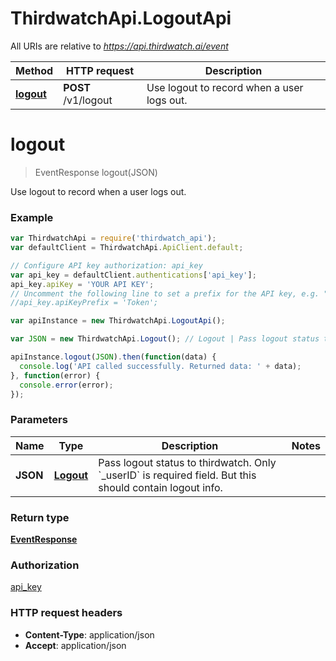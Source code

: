 # ThirdwatchApi.LogoutApi

All URIs are relative to *https://api.thirdwatch.ai/event*

Method | HTTP request | Description
------------- | ------------- | -------------
[**logout**](LogoutApi.md#logout) | **POST** /v1/logout | Use logout to record when a user logs out.


<a name="logout"></a>
# **logout**
> EventResponse logout(JSON)

Use logout to record when a user logs out.

### Example
```javascript
var ThirdwatchApi = require('thirdwatch_api');
var defaultClient = ThirdwatchApi.ApiClient.default;

// Configure API key authorization: api_key
var api_key = defaultClient.authentications['api_key'];
api_key.apiKey = 'YOUR API KEY';
// Uncomment the following line to set a prefix for the API key, e.g. "Token" (defaults to null)
//api_key.apiKeyPrefix = 'Token';

var apiInstance = new ThirdwatchApi.LogoutApi();

var JSON = new ThirdwatchApi.Logout(); // Logout | Pass logout status to thirdwatch. Only `_userID` is required field. But this should contain logout info.

apiInstance.logout(JSON).then(function(data) {
  console.log('API called successfully. Returned data: ' + data);
}, function(error) {
  console.error(error);
});

```

### Parameters

Name | Type | Description  | Notes
------------- | ------------- | ------------- | -------------
 **JSON** | [**Logout**](Logout.md)| Pass logout status to thirdwatch. Only &#x60;_userID&#x60; is required field. But this should contain logout info. | 

### Return type

[**EventResponse**](EventResponse.md)

### Authorization

[api_key](../README.md#api_key)

### HTTP request headers

 - **Content-Type**: application/json
 - **Accept**: application/json


